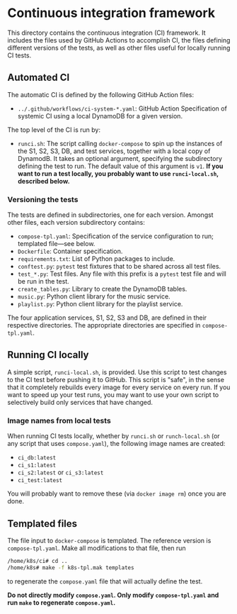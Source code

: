 # Continuous integration framework

This directory contains the continuous integration (CI) framework. It includes the files used by GitHub Actions to accomplish CI, the files defining different versions of the tests, as well as other files useful for locally running CI tests.

## Automated CI

The automatic CI is defined by the following GitHub Action files:

* `../.github/workflows/ci-system-*.yaml`: GitHub Action Specification of systemic CI using a local DynamoDB for a given version.

The top level of the CI is run by:

* `runci.sh`: The script calling `docker-compose` to spin up the instances of the S1, S2, S3, DB, and test services, together with a local copy of DynamodB. It takes an optional argument, specifying the subdirectory defining the test to run.  The default value of this argument is `v1`.  **If you want to run a test locally, you probably want to use `runci-local.sh`, described below.**

### Versioning the tests

The tests are defined in subdirectories, one for each version. Amongst other files, each version subdirectory contains:

* `compose-tpl.yaml`: Specification of the service configuration to run; templated file&mdash;see below.
* `Dockerfile`: Container specification.
* `requirements.txt`: List of Python packages to include.
* `conftest.py`: `pytest` test fixtures that to be shared across all test files.
* `test_*.py`: Test files. Any file with this prefix is a `pytest` test file and will be run in the test.
* `create_tables.py`: Library to create the DynamoDB tables.
* `music.py`: Python client library for the music service.
* `playlist.py`: Python client library for the playlist service.

The four application services, S1, S2, S3 and DB, are defined in their respective directories. The appropriate directories are specified in `compose-tpl.yaml`.

## Running CI locally

A simple script, `runci-local.sh`, is provided. Use this script to test changes to the CI test before pushing it to GitHub.  This script is "safe", in the sense that it completely rebuilds every image for every service on every run.  If you want to speed up your test runs, you may want to use your own script to selectively build only services that have changed.

### Image names from local tests

When running CI tests locally, whether by `runci.sh` or `runch-local.sh` (or any script that uses `compose.yaml`), the following image names are created:

* `ci_db:latest`
* `ci_s1:latest`
* `ci_s2:latest` or `ci_s3:latest`
* `ci_test:latest`

You will probably want to remove these (via `docker image rm`) once you are done.

## Templated files

The file input to `docker-compose` is templated.  The reference version is `compose-tpl.yaml`. Make all modifications to that file, then run

~~~bash
/home/k8s/ci# cd ..
/home/k8s# make -f k8s-tpl.mak templates
~~~

to regenerate the `compose.yaml` file that will actually define the test.

**Do not directly modify `compose.yaml`.  Only modify `compose-tpl.yaml` and run `make` to regenerate `compose.yaml`.**